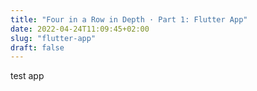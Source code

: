 ```yaml
---
title: "Four in a Row in Depth · Part 1: Flutter App"
date: 2022-04-24T11:09:45+02:00
slug: "flutter-app"
draft: false
---
```


test app